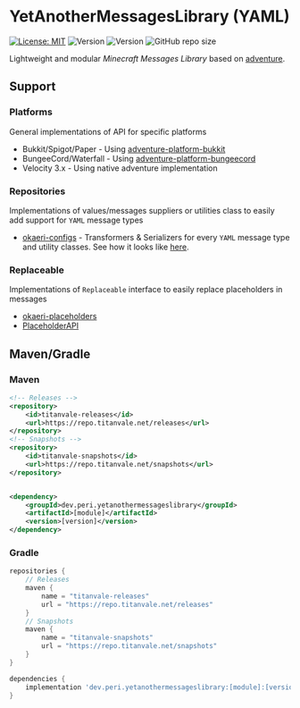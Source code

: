 YetAnotherMessagesLibrary (YAML)
===========
[![License: MIT](https://img.shields.io/badge/License-MIT-yellow.svg)](https://opensource.org/licenses/MIT)
![Version](https://repo.titanvale.net/api/badge/latest/releases/dev/peri/yetanothermessageslibrary/core?color=42c611&name=Releases&prefix=v)
![Version](https://repo.titanvale.net/api/badge/latest/snapshots/dev/peri/yetanothermessageslibrary/core?color=d45f48&name=Snapshots&prefix=v)
![GitHub repo size](https://img.shields.io/github/repo-size/P3ridot/YetAnotherMessagesLibrary)

Lightweight and modular *Minecraft Messages Library* based on [adventure](https://github.com/KyoriPowered/adventure).

## Support

### Platforms
General implementations of API for specific platforms
- Bukkit/Spigot/Paper - Using [adventure-platform-bukkit](https://docs.adventure.kyori.net/platform/bukkit.html)
- BungeeCord/Waterfall - Using [adventure-platform-bungeecord](https://docs.adventure.kyori.net/platform/bungeecord.html)
- Velocity 3.x - Using native adventure implementation

### Repositories
Implementations of values/messages suppliers or utilities class to easily add support for `YAML` message types
- [okaeri-configs](https://github.com/OkaeriPoland/okaeri-configs) - Transformers & Serializers for every `YAML` message type and utility classes. See how it looks like [here](https://github.com/P3ridot/YetAnotherMessagesLibrary/blob/master/repository/okaeri/FORMAT.md).

### Replaceable
Implementations of `Replaceable` interface to easily replace placeholders in messages
- [okaeri-placeholders](https://github.com/OkaeriPoland/okaeri-placeholders)
- [PlaceholderAPI](https://github.com/PlaceholderAPI/PlaceholderAPI)


## Maven/Gradle

### Maven
```xml
<!-- Releases -->
<repository>
    <id>titanvale-releases</id>
    <url>https://repo.titanvale.net/releases</url>
</repository>
<!-- Snapshots -->
<repository>
    <id>titanvale-snapshots</id>
    <url>https://repo.titanvale.net/snapshots</url>
</repository>
```

```xml

<dependency>
    <groupId>dev.peri.yetanothermessageslibrary</groupId>
    <artifactId>[module]</artifactId>
    <version>[version]</version>
</dependency>
```

### Gradle
```groovy
repositories {
    // Releases
    maven {
        name = "titanvale-releases"
        url = "https://repo.titanvale.net/releases"
    }
    // Snapshots
    maven {
        name = "titanvale-snapshots"
        url = "https://repo.titanvale.net/snapshots"
    }
}
```

```groovy
dependencies {
    implementation 'dev.peri.yetanothermessageslibrary:[module]:[version]'
}
```

